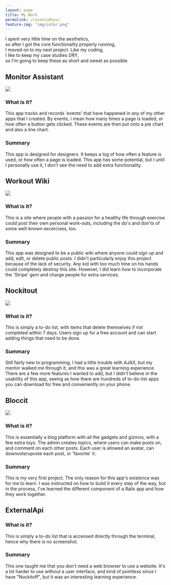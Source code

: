 ```yaml
---
layout: page
title: My Work
permalink: /casestudies/
feature-img: "img/color.png"
---
```


<p class="intro">I spent very little time on the aesthetics,<br/> so after I got the core functionality properly running,<br/> I moved on to my next project. Like my coding,<br/> I like to keep my case studies DRY,<br/> so I'm going to keep these as short and sweet as possible</p>

<h2 class="project_name">Monitor Assistant</h2>
<a href='https://monitorassistant.herokuapp.com/'>
  <img src='https://s3-us-west-1.amazonaws.com/portfolio-screeshots/MonitorAssistant.png' />
</a>
<h3>What is it?</h3>
<p>
This app tracks and records 'events' that have happened in any of my other apps that I created. By events, i mean how many times a page is loaded, or how often a button gets clicked. These events are then put onto a pie chart and also a line chart.
</p>

<h3>Summary</h3>
<p>
  This app is designed for designers. It keeps a log of how often a feature is used, or how often a page is loaded. This app has some potential, but I until I personally use it, I don't see the need to add extra functionality.
</p>

<h2 class="project_name">Workout Wiki</h2>
<a href='https://workoutwiki.herokuapp.com/'>
  <img src='https://s3-us-west-1.amazonaws.com/portfolio-screeshots/workoutwiki.png' />
</a>
<h3>What is it?</h3>
<p>
  This is a site where people with a passion for a healthy life through exercise could post their own personal work-outs, including the do's and don'ts of some well-known excercises, too.
</p>

<h3>Summary</h3>
<p>
  This app was designed to be a public wiki where anyone could sign up and add, edit, or delete public posts. I didn't particularly enjoy this project because of the lack of security. Any kid with too much time on his hands could completely destroy this site. However, I did learn how to incorporate the 'Stripe' gem and charge people for extra services.
</p>

<h2 class="project_name">Nockitout</h2>
<a href='https://nockitout.herokuapp.com/'>
  <img src='https://s3-us-west-1.amazonaws.com/portfolio-screeshots/nockitout.png' />
</a>
<h3>What is it?</h3>
<p>
  This is simply a to-do list, with items that delete themselves if not completed within 7 days. Users sign up for a free account and can start adding things that need to be done.
</p>

<h3>Summary</h3>
<p>
  Still fairly new to programming, I had a little trouble with AJAX, but my mentor walked me through it, and this was a great learning experience. There are a few more features I wanted to add, but I didn't believe in the usability of this app, seeing as how there are hundreds of to-do-list apps you can download for free and conveniently on your phone.
</p>

<h2 class="project_name" id='best_work'>Bloccit</h2>
<a href='https://bloccit-michaeldo.herokuapp.com/'>
  <img src='https://s3-us-west-1.amazonaws.com/portfolio-screeshots/bloccit.png' />
</a>
<h3>What is it?</h3>
<p>
  This is essentially a blog platform with all the gadgets and gizmos, with a few extra toys. The admin creates topics, where users can make posts on, and comment on each other posts. Each user is allowed an avatar, can downvote/upvote each post, or 'favorite' it.
</p>

<h3>Summary</h3>
<p>
  This is my very first project. The only reason for this app's existence was for me to learn. I was instructed on how to build it every step of the way, but in the process, I've learned the different component of a Rails app and how they work together. 
</p>

<h2 class='project_name'>ExternalApi</h2>
<h3>What is it?</h3>
<p>
  This is simply a to-do list that is accessed directly through the terminal, hence why there is no screenshot.
</p>

<h3>Summary</h3>
<p>
  This one taught me that you don't need a web browser to use a website. It's a lot harder to use without a user interface, and kind of pointless since I have "Nockitoff", but it was an interesting learning experience.
</p>